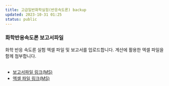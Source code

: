 ```yaml
---
title: 고급일반화학실험(반응속도론) backup
updated: 2023-10-31 01:25
status: public
---
```


### 화학반응속도론 보고서파일

화학 반응 속도론 실험 엑셀 파일 및 보고서를 업로드합니다.
계산에 활용한 엑셀 파일을 함께 첨부합니다. <br><br>

- <a href="https://view.officeapps.live.com/op/view.aspx?src=https%3A%2F%2Fraw.githubusercontent.com%2Fchemwj%2Fchemwj.github.io%2Fmain%2Ffiles%2F%25EC%25A0%2595%25EC%259B%2590%25EC%25A4%2580_%25ED%2599%2594%25ED%2595%2599%25EB%25B0%2598%25EC%259D%2591%25EC%2586%258D%25EB%258F%2584%25EB%25A1%25A0.docx&wdOrigin=BROWSELINK" download>보고서파일 링크(MS)</a>
- <a href="https://view.officeapps.live.com/op/view.aspx?src=https%3A%2F%2Fraw.githubusercontent.com%2Fchemwj%2Fchemwj.github.io%2Fmain%2Ffiles%2F%25EC%25A0%2595%25EC%259B%2590%25EC%25A4%2580_%25ED%2599%2594%25ED%2595%2599%25EB%25B0%2598%25EC%259D%2591%25EC%2586%258D%25EB%258F%2584%25EB%25A1%25A0.xlsx&wdOrigin=BROWSELINK" download>엑셀 파일 링크(MS)</a>
